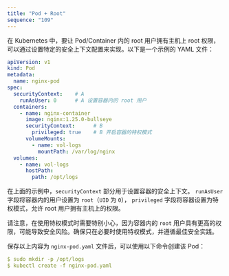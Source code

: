 ```yaml
---
title: "Pod + Root"
sequence: "109"
---
```


在 Kubernetes 中，要让 Pod/Container 内的 root 用户拥有主机上 root 权限，可以通过设置特定的安全上下文配置来实现。以下是一个示例的 YAML 文件：

```yaml
apiVersion: v1
kind: Pod
metadata:
  name: nginx-pod
spec:
  securityContext:    # A
    runAsUser: 0      # A 设置容器内的 root 用户
  containers:
    - name: nginx-container
      image: nginx:1.25.0-bullseye
      securityContext:      # B
        privileged: true    # B 开启容器的特权模式
      volumeMounts:
        - name: vol-logs
          mountPath: /var/log/nginx
  volumes:
    - name: vol-logs
      hostPath:
        path: /opt/logs
```

在上面的示例中，`securityContext` 部分用于设置容器的安全上下文。
`runAsUser` 字段将容器内的用户设置为 `root`（`UID` 为 `0`），
`privileged` 字段将容器设置为特权模式，允许 root 用户拥有主机上的权限。

请注意，在使用特权模式时需要特别小心，因为容器内的 `root` 用户具有更高的权限，可能导致安全风险。确保只在必要时使用特权模式，并遵循最佳安全实践。

保存以上内容为 `nginx-pod.yaml` 文件后，可以使用以下命令创建该 Pod：

```yaml
$ sudo mkdir -p /opt/logs
$ kubectl create -f nginx-pod.yaml
```
